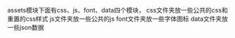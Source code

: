 assets模块下面有css、js、font、data四个模块，
css文件夹放一些公共的css和重置的css样式
js文件夹放一些公共的js
font文件夹放一些字体图标
data文件夹放一些json数据

